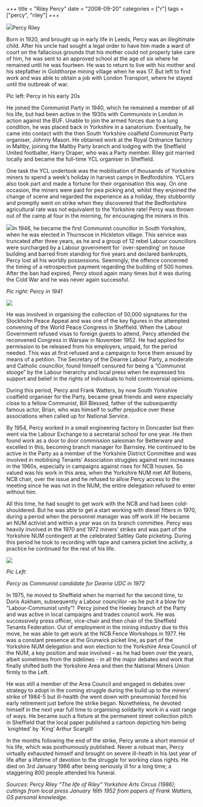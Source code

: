 +++
title = "Riley Percy"
date = "2008-09-20"
categories = ["r"]
tags = ["percy", "riley"]
+++

![](http://79.170.40.183/grahamstevenson.me.uk/images/stories/riley%20percy%20in%20his%20early%20twenties(1).jpg)Percy Riley

Born in 1920, and brought up in early life in Leeds, Percy was an illegitimate child. After his uncle had sought a legal order to have him made a ward of court on the fallacious grounds that his mother could not properly take care of him, he was sent to an approved school at the age of six where he remained until he was fourteen. He was to return to live with his mother and his stepfather in Goldthorpe mining village when he was 17. But left to find work and was able to obtain a job with London Transport, where he stayed until the outbreak of war. 

Pic left: Percy in his early 20s

He joined the Communist Party in 1940, which he remained a member of all his life, but had been active in the 1930s with Communists in London in action against the BUF. Unable to join the armed forces due to a lung condition, he was placed back in Yorkshire in a sanatorium. Eventually, he came into contact with the then South Yorkshire coalfield Communist Party organiser, Johnny Mason. He obtained work at the Royal Ordnance factory in Maltby, joining the Maltby Party branch and lodging with the Sheffield United footballer, Harry Draper, who was a Party member. Riley got married locally and became the full-time YCL organiser in Sheffield. 

One task the YCL undertook was the mobilisation of thousands of Yorkshire miners to spend a week’s holiday in harvest camps in Bedfordshire. YCLers also took part and made a fortune for their organisation this way. On one occasion, the miners were paid for pea picking and, whilst they enjoined the change of scene and regarded the experience as a holiday, they stubbornly and promptly went on strike when they discovered that the Bedfordshire agricultural rate was not equivalent to the Yorkshire rate! Percy was thrown out of the camp at four in the morning, for encouraging the miners in this. 

![](http://79.170.40.183/grahamstevenson.me.uk/images/stories/riley%20percy%201941(1).jpg)In 1946, he became the first Communist councillor in South Yorkshire, when he was elected in Thurnscoe in Hickleton village. This service was truncated after three years, as he and a group of 12 rebel Labour councillors were surcharged by a Labour government for \`over-spending’ on house building and barred from standing for five years and declared bankrupts, Percy lost all his worldly possessions. Seemingly, the offence concerned the timing of a retrospective payment regarding the building of 500 homes. After the ban had expired, Percy stood again many times but it was during the Cold War and he was never again successful. 

_Pic right: Percy in 1941_

![](http://79.170.40.183/grahamstevenson.me.uk/images/stories/riley%20percy%201941(2).jpg)

He was involved in organising the collection of 50,000 signatures for the Stockholm Peace Appeal and was one of the key figures in the attempted convening of the World Peace Congress in Sheffield. When the Labour Government refused visas to foreign guests to attend, Percy attended the reconvened Congress in Warsaw in November 1952. He had applied for permission to be released from his employers, unpaid, for the period needed. This was at first refused and a campaign to force them ensued by means of a petition. The Secretary of the Dearne Labour Party, a moderate and Catholic councillor, found himself censured for being a “Communist stooge” by the Labour hierarchy and local press when he expressed his support and belief in the rights of individuals to hold controversial opinions.

During this period, Percy and Frank Watters, by now South Yorkshire coalfield organiser for the Party, became great friends and were especially close to a fellow Communist, Bill Blessed, father of the subsequently famous actor, Brian, who was himself to suffer prejudice over these associations when called up for National Service.

By 1954, Percy worked in a small engineering factory in Doncaster but then went via the Labour Exchange to a secretarial school for one year. He then found work as a door to door commission salesman for Betterware and excelled in this, becoming branch manager for Barnsley. He continued to be active in the Party as a member of the Yorkshire District Committee and was involved in mobilising Tenants’ Association struggles against rent increases in the 1960s, especially in campaigns against rises for NCB houses. So valued was his work in this area, when the Yorkshire NUM met Alf Robens, NCB chair, over the issue and he refused to allow Percy access to the meeting since he was not in the NUM, the entire delegation refused to enter without him.

All this time, he had sought to get work with the NCB and had been cold-shouldered. But he was able to get a start working with diesel fitters in 1970, during a period when the personnel manager was off work ill! He became an NUM activist and within a year was on its branch committee. Percy was heavily involved in the 1970 and 1972 miners’ strikes and was part of the Yorkshire NUM contingent at the celebrated Saltley Gate picketing. During this period he took to recording with tape and camera picket line activity, a practice he continued for the rest of his life.

![](http://79.170.40.183/grahamstevenson.me.uk/images/stories/communist_biographies/riley%20percy%20as%20cand%20dearne%20udc%201972.jpg)

_Pic Left:_

_Percy as Communist candidate for Dearne UDC in 1972_ 

In 1975, he moved to Sheffield when he married for the second time, to Doris Askham, subsequently a Labour councillor –as he put it a blow for “Labour-Communist unity”!  Percy joined the Heeley branch of the Party and was active in local campaigns and trades council work. He was successively press officer, vice-chair and then chair of the Sheffield Tenants Federation. Out of employment in the mining industry due to this move, he was able to get work at the NCB Fence Workshops in 1977. He was a constant presence at the Grunwick picket line, as part of the Yorkshire NUM delegation and won election to the Yorkshire Area Council of the NUM, a key position and was involved – as he had been over the years, albeit sometimes from the sidelines - in all the major debates and work that finally shifted both the Yorkshire Area and then the National Miners Union firmly to the Left.

He was still a member of the Area Council and engaged in debates over strategy to adopt in the coming struggle during the build up to the miners’ strike of 1984-5 but ill-health (he went down with pneumonia) forced his early retirement just before the strike began. Nonetheless, he devoted himself in the next year full time to organising solidarity work in a vast range of ways. He became such a fixture at the permanent street collection pitch in Sheffield that the local paper published a cartoon depicting him being \`knighted’ by \`King’ Arthur Scargill!

In the months following the end of the strike, Percy wrote a short memoir of his life, which was posthumously published. Never a robust man, Percy virtually exhausted himself and brought on severe ill-heath in his last year of life after a lifetime of devotion to the struggle for working class rights. He died on 3rd January 1986 after being seriously ill for a long time; a staggering 800 people attended his funeral. 

_Sources: Percy Riley “The life of Riley”_ _Yorkshire_ _Arts Circus (1986); cuttings from local press_ _January 16th 1952_ _from papers of Frank Watters, GS personal knowledge._
